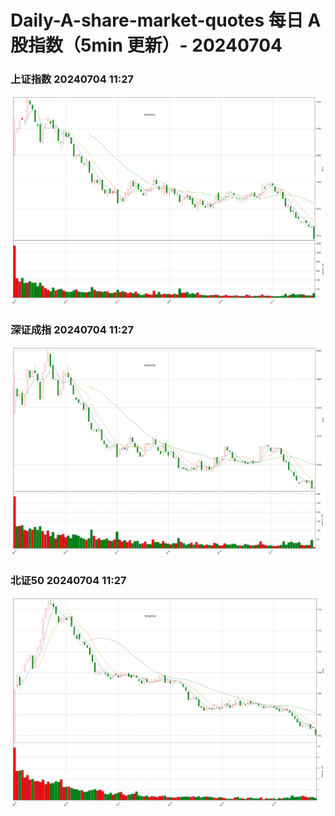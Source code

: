 
# Daily-A-share-market-quotes 每日 A 股指数（5min 更新）- 20240704

### 上证指数 20240704 11:27
![](./fig/2024/7/20240704-sh000001.png)

### 深证成指 20240704 11:27
![](./fig/2024/7/20240704-sz399001.png)

### 北证50 20240704 11:27
![](./fig/2024/7/20240704-bj899050.png)
